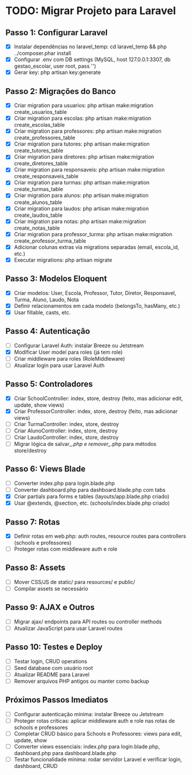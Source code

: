 # TODO: Migrar Projeto para Laravel

## Passo 1: Configurar Laravel
- [x] Instalar dependências no laravel_temp: cd laravel_temp && php ../composer.phar install
- [x] Configurar .env com DB settings (MySQL, host 127.0.0.1:3307, db gestao_escolar, user root, pass '')
- [x] Gerar key: php artisan key:generate

## Passo 2: Migrações do Banco
- [x] Criar migration para usuarios: php artisan make:migration create_usuarios_table
- [x] Criar migration para escolas: php artisan make:migration create_escolas_table
- [x] Criar migration para professores: php artisan make:migration create_professores_table
- [x] Criar migration para tutores: php artisan make:migration create_tutores_table
- [x] Criar migration para diretores: php artisan make:migration create_diretores_table
- [x] Criar migration para responsaveis: php artisan make:migration create_responsaveis_table
- [x] Criar migration para turmas: php artisan make:migration create_turmas_table
- [x] Criar migration para alunos: php artisan make:migration create_alunos_table
- [x] Criar migration para laudos: php artisan make:migration create_laudos_table
- [x] Criar migration para notas: php artisan make:migration create_notas_table
- [x] Criar migration para professor_turma: php artisan make:migration create_professor_turma_table
- [x] Adicionar colunas extras via migrations separadas (email, escola_id, etc.)
- [x] Executar migrations: php artisan migrate

## Passo 3: Modelos Eloquent
- [x] Criar modelos: User, Escola, Professor, Tutor, Diretor, Responsavel, Turma, Aluno, Laudo, Nota
- [x] Definir relacionamentos em cada modelo (belongsTo, hasMany, etc.)
- [x] Usar fillable, casts, etc.

## Passo 4: Autenticação
- [ ] Configurar Laravel Auth: instalar Breeze ou Jetstream
- [x] Modificar User model para roles (já tem role)
- [ ] Criar middleware para roles (RoleMiddleware)
- [ ] Atualizar login para usar Laravel Auth

## Passo 5: Controladores
- [x] Criar SchoolController: index, store, destroy (feito, mas adicionar edit, update, show views)
- [x] Criar ProfessorController: index, store, destroy (feito, mas adicionar views)
- [ ] Criar TurmaController: index, store, destroy
- [ ] Criar AlunoController: index, store, destroy
- [ ] Criar LaudoController: index, store, destroy
- [ ] Migrar lógica de salvar_*.php e remover_*.php para métodos store/destroy

## Passo 6: Views Blade
- [ ] Converter index.php para login.blade.php
- [ ] Converter dashboard.php para dashboard.blade.php com tabs
- [x] Criar partials para forms e tables (layouts/app.blade.php criado)
- [x] Usar @extends, @section, etc. (schools/index.blade.php criado)

## Passo 7: Rotas
- [x] Definir rotas em web.php: auth routes, resource routes para controllers (schools e professores)
- [ ] Proteger rotas com middleware auth e role

## Passo 8: Assets
- [ ] Mover CSS/JS de static/ para resources/ e public/
- [ ] Compilar assets se necessário

## Passo 9: AJAX e Outros
- [ ] Migrar ajax/ endpoints para API routes ou controller methods
- [ ] Atualizar JavaScript para usar Laravel routes

## Passo 10: Testes e Deploy
- [ ] Testar login, CRUD operations
- [ ] Seed database com usuário root
- [ ] Atualizar README para Laravel
- [ ] Remover arquivos PHP antigos ou manter como backup

## Próximos Passos Imediatos
- [ ] Configurar autenticação mínima: instalar Breeze ou Jetstream
- [ ] Proteger rotas críticas: aplicar middleware auth e role nas rotas de schools e professores
- [ ] Completar CRUD básico para Schools e Professores: views para edit, update, show
- [ ] Converter views essenciais: index.php para login.blade.php, dashboard.php para dashboard.blade.php
- [ ] Testar funcionalidade mínima: rodar servidor Laravel e verificar login, dashboard, CRUD
